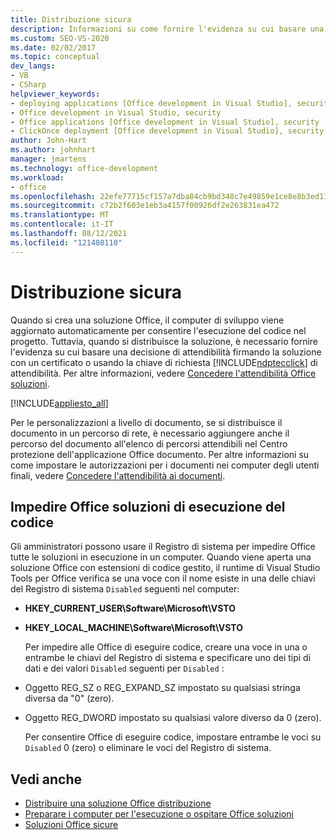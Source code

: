 ```yaml
---
title: Distribuzione sicura
description: Informazioni su come fornire l'evidenza su cui basare una decisione di attendibilità firmando la soluzione con un certificato o usando la chiave ClickOnce di richiesta di attendibilità.
ms.custom: SEO-VS-2020
ms.date: 02/02/2017
ms.topic: conceptual
dev_langs:
- VB
- CSharp
helpviewer_keywords:
- deploying applications [Office development in Visual Studio], security
- Office development in Visual Studio, security
- Office applications [Office development in Visual Studio], security
- ClickOnce deployment [Office development in Visual Studio], security
author: John-Hart
ms.author: johnhart
manager: jmartens
ms.technology: office-development
ms.workload:
- office
ms.openlocfilehash: 22efe77715cf157a7dba84cb9bd348c7e49859e1ce8e8b3ed113cca7e4a03e3e
ms.sourcegitcommit: c72b2f603e1eb3a4157f00926df2e263831ea472
ms.translationtype: MT
ms.contentlocale: it-IT
ms.lasthandoff: 08/12/2021
ms.locfileid: "121408110"
---
```

# <a name="secure-deployment"></a>Distribuzione sicura
  Quando si crea una soluzione Office, il computer di sviluppo viene aggiornato automaticamente per consentire l'esecuzione del codice nel progetto. Tuttavia, quando si distribuisce la soluzione, è necessario fornire l'evidenza su cui basare una decisione di attendibilità firmando la soluzione con un certificato o usando la chiave di richiesta [!INCLUDE[ndptecclick](../vsto/includes/ndptecclick-md.md)] di attendibilità. Per altre informazioni, vedere [Concedere l'attendibilità Office soluzioni](../vsto/granting-trust-to-office-solutions.md).

 [!INCLUDE[appliesto_all](../vsto/includes/appliesto-all-md.md)]

 Per le personalizzazioni a livello di documento, se si distribuisce il documento in un percorso di rete, è necessario aggiungere anche il percorso del documento all'elenco di percorsi attendibili nel Centro protezione dell'applicazione Office documento. Per altre informazioni su come impostare le autorizzazioni per i documenti nei computer degli utenti finali, vedere [Concedere l'attendibilità ai documenti](../vsto/granting-trust-to-documents.md).

## <a name="prevent-office-solutions-from-running-code"></a>Impedire Office soluzioni di esecuzione del codice
 Gli amministratori possono usare il Registro di sistema per impedire Office tutte le soluzioni in esecuzione in un computer. Quando viene aperta una soluzione Office con estensioni di codice gestito, il runtime di Visual Studio Tools per Office verifica se una voce con il nome esiste in una delle chiavi del Registro di sistema `Disabled` seguenti nel computer:

- **HKEY_CURRENT_USER\Software\Microsoft\VSTO**

- **HKEY_LOCAL_MACHINE\Software\Microsoft\VSTO**

  Per impedire alle Office di eseguire codice, creare una voce in una o entrambe le chiavi del Registro di sistema e specificare uno dei tipi di dati e dei valori `Disabled` seguenti per `Disabled` :

- Oggetto REG_SZ o REG_EXPAND_SZ impostato su qualsiasi stringa diversa da "0" (zero).

- Oggetto REG_DWORD impostato su qualsiasi valore diverso da 0 (zero).

  Per consentire Office di eseguire codice, impostare entrambe le voci su `Disabled` 0 (zero) o eliminare le voci del Registro di sistema.

## <a name="see-also"></a>Vedi anche
- [Distribuire una soluzione Office distribuzione](../vsto/deploying-an-office-solution.md)
- [Preparare i computer per l'esecuzione o ospitare Office soluzioni](/previous-versions/bb772092(v=vs.110))
- [Soluzioni Office sicure](../vsto/securing-office-solutions.md)
